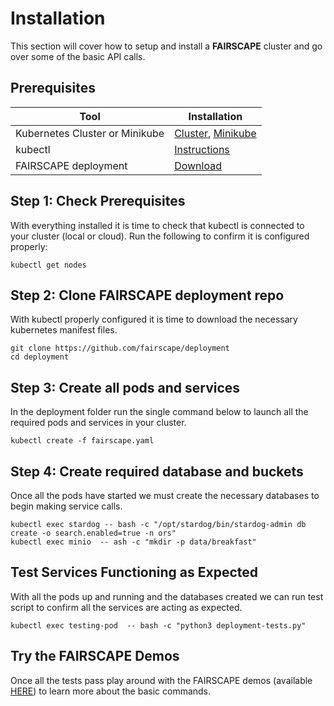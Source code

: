 # Installation

This section will cover how to setup and install a **FAIRSCAPE** cluster and go over some of the basic API calls.  

## Prerequisites

Tool | Installation
--------- | -------
Kubernetes Cluster or Minikube | [Cluster](https://cloud.google.com/kubernetes-engine/docs/how-to/creating-a-zonal-cluster), [Minikube](https://minikube.sigs.k8s.io/docs/start/)
kubectl | [Instructions](https://kubernetes.io/docs/tasks/tools/install-kubectl/)
FAIRSCAPE deployment | [Download](https://github.com/fairscape/deployment)

## Step 1: Check Prerequisites

With everything installed it is time to check that kubectl is connected to your cluster (local or cloud). Run the following to confirm it is configured properly:

```shell
kubectl get nodes
```

## Step 2: Clone FAIRSCAPE deployment repo

With kubectl properly configured it is time to download the necessary kubernetes manifest files.

```shell
git clone https://github.com/fairscape/deployment
cd deployment
```

## Step 3: Create all pods and services

In the deployment folder run the single command below to launch all the required pods and services in your cluster.

```shell
kubectl create -f fairscape.yaml
```

## Step 4: Create required database and buckets

Once all the pods have started we must create the necessary databases to begin making service calls.

```shell
kubectl exec stardog -- bash -c "/opt/stardog/bin/stardog-admin db create -o search.enabled=true -n ors"
kubectl exec minio  -- ash -c "mkdir -p data/breakfast"
```

## Test Services Functioning as Expected

With all the pods up and running and the databases created we can run test script to confirm all the services are acting as expected.

```shell
kubectl exec testing-pod  -- bash -c "python3 deployment-tests.py"
```

## Try the FAIRSCAPE Demos

Once all the tests pass play around with the FAIRSCAPE demos (available [HERE](https://github.com/fairscape/demo)) to learn more about the basic commands.
